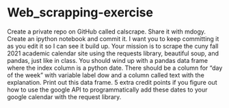 # Web_scrapping-exercise
Create a private repo on GitHub called calscrape. Share it with mdogy. Create an ipython notebook and commit it. I want you to keep committing it as you edit it so I can see it build up. Your mission is to scrape the cuny fall 2021 academic calendar site using the requests library, beautiful soup, and pandas, just like in class. You should wind up with a pandas data frame where the index column is a python date. There should be a column for “day of the week” with variable label dow and a column called text with the explanation. Print out this data frame. 5 extra credit points if you figure out how to use the google API to programmatically add these dates to your google calendar with the request library.
